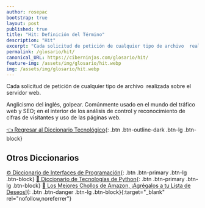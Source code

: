 ```yaml
---
author: rosepac
bootstrap: true
layout: post
published: true
title: "Hit: Definición del Término"
description: "Hit"
excerpt: "Cada solicitud de petición de cualquier tipo de archivo  realizada sobre el servidor web."
permalink: /glosario/hit/
canonical_URL: https://ciberninjas.com/glosario/hit/
feature-img: /assets/img/glosario/hit.webp
img: /assets/img/glosario/hit.webp
---
```


Cada solicitud de petición de cualquier tipo de archivo  realizada sobre el servidor web.

Anglicismo del inglés, golpear. Comúnmente usado en el mundo del tráfico web y SEO; en el interior de los análisis de control y reconocimiento de cifras de visitantes y uso de las páginas web.

[👈 Regresar al Diccionario Tecnológico](/glosario/){: .btn .btn-outline-dark .btn-lg .btn-block}

## Otros Diccionarios

[⚙ Diccionario de Interfaces de Programación](/glosario/completo-interfaces-programacion/){: .btn .btn-primary .btn-lg .btn-block}
[🐍 Diccionario de Tecnologías de Python](/glosario/completo-tecnologias-python/){: .btn .btn-primary .btn-lg .btn-block}
[🛒 Los Mejores Chollos de Amazon, ¡Agrégalos a tu Lista de Deseos!](/amazon/ "Los Mejores Chollos de Amazon, Ofertas Flash, Black Monday y Amazon Prime Day"){: .btn .btn-danger .btn-lg .btn-block}{:target="_blank" rel="nofollow,noreferrer"}